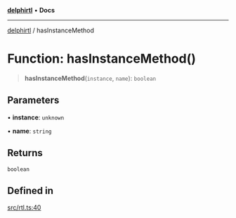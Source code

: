 [**delphirtl**](../README.md) • **Docs**

***

[delphirtl](../globals.md) / hasInstanceMethod

# Function: hasInstanceMethod()

> **hasInstanceMethod**(`instance`, `name`): `boolean`

## Parameters

• **instance**: `unknown`

• **name**: `string`

## Returns

`boolean`

## Defined in

[src/rtl.ts:40](https://github.com/chuacw/delphirtl/blob/48cfb097286672c971bbebd46ef739959b561e2a/src/rtl.ts#L40)
